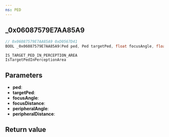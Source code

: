 ```yaml
---
ns: PED
---
```

## _0x06087579E7AA85A9

```c
// 0x06087579E7AA85A9 0xD0567D41
BOOL _0x06087579E7AA85A9(Ped ped, Ped targetPed, float focusAngle, float focusDistance, float peripheralAngle, float peripheralDistance);
```

```
IS_TARGET_PED_IN_PERCEPTION_AREA
IsTargetPedInPerceptionArea
```

## Parameters
* **ped**: 
* **targetPed**: 
* **focusAngle**: 
* **focusDistance**: 
* **peripheralAngle**: 
* **peripheralDistance**: 

## Return value

